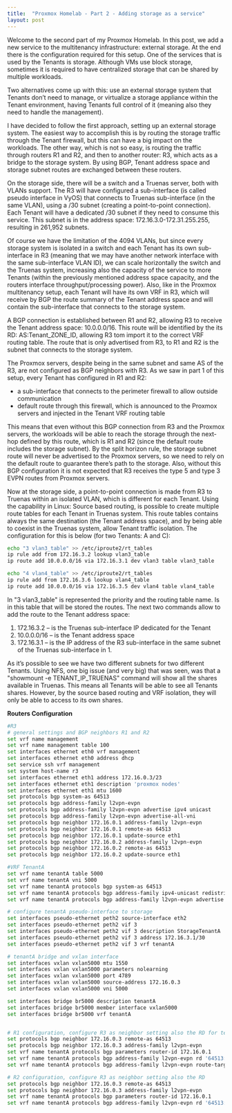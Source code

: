 ```yaml
---
title:  "Proxmox Homelab - Part 2 - Adding storage as a service"
layout: post
---
```


Welcome to the second part of my Proxmox Homelab. In this post, we add a new service to the multitenancy infrastructure: external storage. At the end there is the configuration required for this setup.
One of the services that is used by the Tenants is storage. Although VMs use block storage, sometimes it is required to have centralized storage that can be shared by multiple workloads. 
<!--more-->

Two alternatives come up with this: use an external storage system that Tenants don’t need to manage, or virtualize a storage appliance within the Tenant environment, having Tenants full control of it (meaning also they need to handle the management).

I have decided to follow the first approach, setting up an external storage system. The easiest way to accomplish this is by routing the storage traffic through the Tenant firewall, but this can have a big impact on the workloads.
The other way, which is not so easy, is routing the traffic through routers R1 and R2, and then to another router: R3, which acts as a bridge to the storage system. By using BGP, Tenant address space and storage subnet routes are exchanged between these routers.

On the storage side, there will be a switch and a Truenas server, both with VLANs support. The R3 will have configured a sub-interface (is called pseudo interface in VyOS) that connects to Truenas sub-interface (in the same VLAN), using a /30 subnet (creating a point-to-point connection). Each Tenant will have a dedicated /30 subnet if they need to consume this service. This subnet is in the address space: 172.16.3.0-172.31.255.255, resulting in 261,952 subnets.

Of course we have the limitation of the 4094 VLANs, but since every storage system is isolated in a switch and each Tenant has its own sub-interface in R3 (meaning that we may have another network interface with the same sub-interface VLAN ID), we can scale horizontally the switch and the Truenas system, increasing also the capacity of the service to more Tenants (within the previously mentioned address space capacity, and the routers interface throughput/processing power). Also, like in the Proxmox multitenancy setup, each Tenant will have its own VRF in R3, which will receive by BGP the route summary of the Tenant address space and will contain the sub-interface that connects to the storage system.

A BGP connection is established between R1 and R2, allowing R3 to receive the Tenant address space: 10.0.0.0/16. This route will be identified by the its RD: AS:Tenant_ZONE_ID, allowing R3 tom import it to the correct VRF routing table. The route that is only advertised from R3, to R1 and R2 is the subnet that connects to the storage system.

The Proxmox servers, despite being in the same subnet and same AS of the R3, are not configured as BGP neighbors with R3. As we saw in part 1 of this setup, every Tenant has configured in R1 and R2:
* a sub-interface that connects to the perimeter firewall to allow outside communication
* default route through this firewall, which is announced to the Proxmox servers and injected in the Tenant VRF routing table

This means that even without this BGP connection from R3 and the Proxmox servers, the workloads will be able to reach the storage through the next-hop defined by this route, which is R1 and R2 (since the default route includes the storage subnet). By the split horizon rule, the storage subnet route will never be advertised to the Proxmox servers, so we need to rely on the default route to guarantee there’s path to the storage. Also, without this BGP configuration it is not expected that R3 receives the type 5 and type 3 EVPN routes from Proxmox servers.

Now at the storage side, a point-to-point connection is made from R3 to Truenas within an isolated VLAN, which is different for each Tenant. Using the capability in Linux: Source based routing, is possible to create multiple route tables for each Tenant in Truenas system. This route tables contains always the same destination (the Tenant address space), and by being able to coexist in the Truenas system, allow Tenant traffic isolation.
The configuration for this is below (for two Tenants: A and C):
```bash
echo "3 vlan3_table" >> /etc/iproute2/rt_tables
ip rule add from 172.16.3.2 lookup vlan3_table
ip route add 10.0.0.0/16 via 172.16.3.1 dev vlan3 table vlan3_table

echo "4 vlan4_table" >> /etc/iproute2/rt_tables
ip rule add from 172.16.3.6 lookup vlan4_table
ip route add 10.0.0.0/16 via 172.16.3.5 dev vlan4 table vlan4_table
```

In "3 vlan3_table" is represented the priority and the routing table name. Is in this table that will be stored the routes. 
The next two commands allow to add the route to the Tenant address space:
1. 172.16.3.2 – is the Truenas sub-interface IP dedicated for the Tenant
2. 10.0.0.0/16 – is the Tenant address space
3. 172.16.3.1 – is the IP address of the R3 sub-interface in the same subnet of the Truenas sub-interface in 1.

As it’s possible to see we have two different subnets for two different Tenants.
Using NFS, one big issue (and very big) that was seen, was that a "showmount -e TENANT_IP_TRUENAS" command will show all the shares available in Truenas. This means all Tenants will be able to see all Tenants shares. However, by the source based routing and VRF isolation, they will only be able to access to its own shares.


**Routers Configuration**
```bash
#R3
# general settings and BGP neighbors R1 and R2
set vrf name management
set vrf name management table 100
set interfaces ethernet eth0 vrf management
set interfaces ethernet eth0 address dhcp
set service ssh vrf management
set system host-name r3
set interfaces ethernet eth1 address 172.16.0.3/23
set interfaces ethernet eth1 description 'proxmox nodes'
set interfaces ethernet eth1 mtu 1600
set protocols bgp system-as 64513
set protocols bgp address-family l2vpn-evpn
set protocols bgp address-family l2vpn-evpn advertise ipv4 unicast
set protocols bgp address-family l2vpn-evpn advertise-all-vni
set protocols bgp neighbor 172.16.0.1 address-family l2vpn-evpn
set protocols bgp neighbor 172.16.0.1 remote-as 64513
set protocols bgp neighbor 172.16.0.1 update-source eth1
set protocols bgp neighbor 172.16.0.2 address-family l2vpn-evpn
set protocols bgp neighbor 172.16.0.2 remote-as 64513
set protocols bgp neighbor 172.16.0.2 update-source eth1

#VRF TenantA
set vrf name tenantA table 5000
set vrf name tenantA vni 5000
set vrf name tenantA protocols bgp system-as 64513
set vrf name tenantA protocols bgp address-family ipv4-unicast redistribute connected
set vrf name tenantA protocols bgp address-family l2vpn-evpn advertise ipv4 unicast

# configure tenantA pseudo-interface to storage
set interfaces pseudo-ethernet peth2 source-interface eth2
set interfaces pseudo-ethernet peth2 vif 3
set interfaces pseudo-ethernet peth2 vif 3 description StorageTenantA
set interfaces pseudo-ethernet peth2 vif 3 address 172.16.3.1/30
set interfaces pseudo-ethernet peth2 vif 3 vrf tenantA

# tenantA bridge and vxlan interface
set interfaces vxlan vxlan5000 mtu 1550
set interfaces vxlan vxlan5000 parameters nolearning
set interfaces vxlan vxlan5000 port 4789
set interfaces vxlan vxlan5000 source-address 172.16.0.3
set interfaces vxlan vxlan5000 vni 5000

set interfaces bridge br5000 description tenantA
set interfaces bridge br5000 member interface vxlan5000
set interfaces bridge br5000 vrf tenantA


# R1 configuration, configure R3 as neighbor setting also the RD for tenant A
set protocols bgp neighbor 172.16.0.3 remote-as 64513
set protocols bgp neighbor 172.16.0.3 address-family l2vpn-evpn
set vrf name tenantA protocols bgp parameters router-id 172.16.0.1
set vrf name tenantA protocols bgp address-family l2vpn-evpn rd '64513:5000'
set vrf name tenantA protocols bgp address-family l2vpn-evpn route-target import '64513:5005'

# R2 configuration, configure R3 as neighbor setting also the RD
set protocols bgp neighbor 172.16.0.3 remote-as 64513
set protocols bgp neighbor 172.16.0.3 address-family l2vpn-evpn
set vrf name tenantA protocols bgp parameters router-id 172.16.0.1
set vrf name tenantA protocols bgp address-family l2vpn-evpn rd '64513:5000'

```